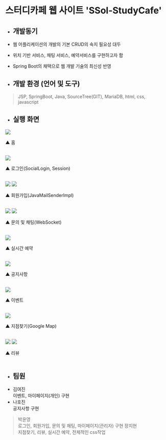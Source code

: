 # 스터디카페 웹 사이트 'SSol-StudyCafe'

* ## 개발동기
 * 웹 어플리케이션의 개발의 기본 CRUD의 숙지 필요성 대두
 * 위치 기반 서비스, 채팅 서비스, 예약서비스를 구현하고자 함
 * Spring Boot의 채택으로 웹 개발 기술의 최신성 반영
 
* ## 개발 환경 (언어 및 도구)
 > JSP, SpringBoot, Java, SourceTree(GIT), MariaDB, html, css, javascript

* ## 실행 화면 
<p float="left"><img src="https://user-images.githubusercontent.com/71267455/148746027-2acd2aa4-a029-47f6-aea9-f52525170b1b.PNG"></p>
 ▲ 홈<br><br>
 <p float="left"><img src="https://user-images.githubusercontent.com/71267455/148745870-c4b3d221-3151-4d64-926a-c2d14d36a2d9.PNG"></p>
 ▲ 로그인(SocialLogin, Session)<br><br> 
 <p float="left"><img src="https://user-images.githubusercontent.com/71267455/148745903-f6e9c72a-2c1c-444a-84c0-73a1bccd17d5.PNG">
<img src="https://user-images.githubusercontent.com/71267455/148745904-87c1200f-44da-4a96-8f64-88ce64f12c6d.PNG"></p>
 ▲ 회원가입(JavaMailSenderImpl)<br><br>
  <p float="left"><img src="https://user-images.githubusercontent.com/71267455/148745949-42565352-fee4-4a00-9c7c-0de07054126f.PNG">
 <img src="https://user-images.githubusercontent.com/71267455/148749283-17e7631d-5a3c-4234-bace-e58de87182c0.jpg"></p>
 ▲ 문의 및 채팅(WebSocket)<br><br>
  <p float="left"><img src="https://user-images.githubusercontent.com/71267455/148748820-014b75fa-5410-4c29-914e-6e0a66dd67d8.PNG"></p>
 ▲ 실시간 예약<br><br>
 <p float="left"><img src="https://user-images.githubusercontent.com/71267455/148746020-bb3afce8-346c-4845-bea0-24902a001f31.PNG"></p>
 ▲ 공지사항<br><br>
  <p float="left"><img src="https://user-images.githubusercontent.com/71267455/148746014-fb0fa13b-4a9f-41a7-8c93-9e24c22f2b7e.PNG"></p>
 ▲ 이벤트<br><br>
 <p float="left"><img src="https://user-images.githubusercontent.com/71267455/148746017-e5663989-936d-4c0a-aacf-206e36ba4e82.PNG"></p>
 ▲ 지점찾기(Google Map)<br><br>
 <p float="left"><img src="https://user-images.githubusercontent.com/71267455/148746007-d439e92d-2ee5-43ec-b055-03c9e02761fe.PNG">
<img src="https://user-images.githubusercontent.com/71267455/148746011-dc004bd4-15ce-4318-b00d-a6fb56348df2.PNG"></p>
 ▲ 리뷰<br><br>
 
 * ## 팀원 
  * 김여진<br>이벤트, 마이페이지(개인) 구현
  * 나호진<br>공지사항 구현
  >박윤영<br>로그인, 회원가입, 문의 및 채팅, 마이페이지(관리자) 구현
  > 장지현<br>지점찾기, 리뷰, 실시간 예약, 전체적인 css작업

 
